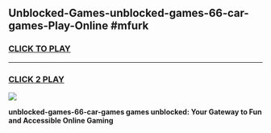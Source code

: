
## Unblocked-Games-unblocked-games-66-car-games-Play-Online #mfurk
<h3>
<a href="https://news.freeplayer.one?title=unblocked-games-66-car-games&ref=3">CLICK TO PLAY</a></h3>
<hr>

<h3>
<a href="https://news.freeplayer.one?title=unblocked-games-66-car-games&ref=3">CLICK 2 PLAY</a>
  
</h3>

<a href="https://news.freeplayer.one?title=unblocked-games-66-car-games&ref=3"><img src="https://clearcache.store/games.png"></a>


**unblocked-games-66-car-games games unblocked: Your Gateway to Fun and Accessible Online Gaming**
